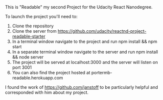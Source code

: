This is "Readable" my second Project for the Udacity React Nanodegree.

To launch the project you'll need to:
1) Clone the repository
2) Clone the server from https://github.com/udacity/reactnd-project-readable-starter
3) In a terminal window navigate to the project and run npm install && npm start
4) In a separate terminal window navigate to the server and run npm install && node server
5) The project will be served at localhost:3000 and the server will listen on port 3001
6) You can also find the project hosted at portermb-readable.herokuapp.com

I found the work of https://github.com/janstoff to be particularly helpful and corresponded with him about my project. 